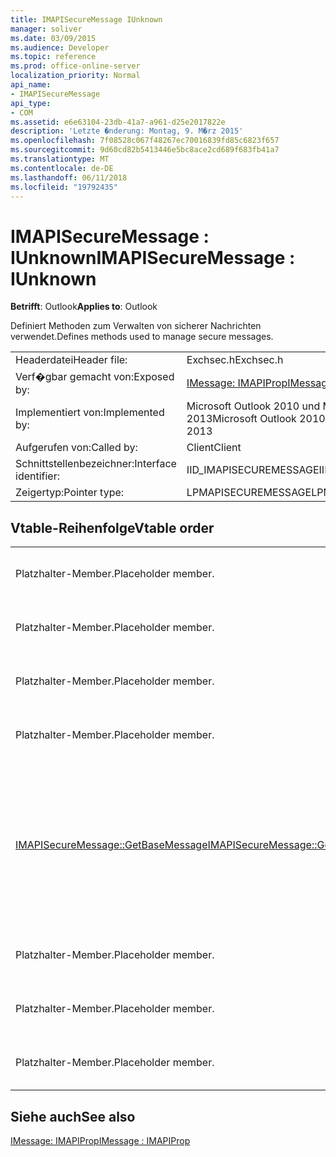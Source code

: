 ```yaml
---
title: IMAPISecureMessage IUnknown
manager: soliver
ms.date: 03/09/2015
ms.audience: Developer
ms.topic: reference
ms.prod: office-online-server
localization_priority: Normal
api_name:
- IMAPISecureMessage
api_type:
- COM
ms.assetid: e6e63104-23db-41a7-a961-d25e2017822e
description: 'Letzte �nderung: Montag, 9. M�rz 2015'
ms.openlocfilehash: 7f08528c067f48267ec70016839fd85c6823f657
ms.sourcegitcommit: 9d60cd82b5413446e5bc8ace2cd689f683fb41a7
ms.translationtype: MT
ms.contentlocale: de-DE
ms.lasthandoff: 06/11/2018
ms.locfileid: "19792435"
---
```

# <a name="imapisecuremessage--iunknown"></a><span data-ttu-id="57b8c-103">IMAPISecureMessage : IUnknown</span><span class="sxs-lookup"><span data-stu-id="57b8c-103">IMAPISecureMessage : IUnknown</span></span>

  
  
<span data-ttu-id="57b8c-104">**Betrifft**: Outlook</span><span class="sxs-lookup"><span data-stu-id="57b8c-104">**Applies to**: Outlook</span></span> 
  
<span data-ttu-id="57b8c-105">Definiert Methoden zum Verwalten von sicherer Nachrichten verwendet.</span><span class="sxs-lookup"><span data-stu-id="57b8c-105">Defines methods used to manage secure messages.</span></span>
  
|||
|:-----|:-----|
|<span data-ttu-id="57b8c-106">Headerdatei</span><span class="sxs-lookup"><span data-stu-id="57b8c-106">Header file:</span></span>  <br/> |<span data-ttu-id="57b8c-107">Exchsec.h</span><span class="sxs-lookup"><span data-stu-id="57b8c-107">Exchsec.h</span></span>  <br/> |
|<span data-ttu-id="57b8c-108">Verf�gbar gemacht von:</span><span class="sxs-lookup"><span data-stu-id="57b8c-108">Exposed by:</span></span>  <br/> |[<span data-ttu-id="57b8c-109">IMessage: IMAPIProp</span><span class="sxs-lookup"><span data-stu-id="57b8c-109">IMessage : IMAPIProp</span></span>](imessageimapiprop.md) <br/> |
|<span data-ttu-id="57b8c-110">Implementiert von:</span><span class="sxs-lookup"><span data-stu-id="57b8c-110">Implemented by:</span></span>  <br/> |<span data-ttu-id="57b8c-111">Microsoft Outlook 2010 und Microsoft Outlook 2013</span><span class="sxs-lookup"><span data-stu-id="57b8c-111">Microsoft Outlook 2010 and Microsoft Outlook 2013</span></span>  <br/> |
|<span data-ttu-id="57b8c-112">Aufgerufen von:</span><span class="sxs-lookup"><span data-stu-id="57b8c-112">Called by:</span></span>  <br/> |<span data-ttu-id="57b8c-113">Client</span><span class="sxs-lookup"><span data-stu-id="57b8c-113">Client</span></span>  <br/> |
|<span data-ttu-id="57b8c-114">Schnittstellenbezeichner:</span><span class="sxs-lookup"><span data-stu-id="57b8c-114">Interface identifier:</span></span>  <br/> |<span data-ttu-id="57b8c-115">IID_IMAPISECUREMESSAGE</span><span class="sxs-lookup"><span data-stu-id="57b8c-115">IID_IMAPISECUREMESSAGE</span></span>  <br/> |
|<span data-ttu-id="57b8c-116">Zeigertyp:</span><span class="sxs-lookup"><span data-stu-id="57b8c-116">Pointer type:</span></span>  <br/> |<span data-ttu-id="57b8c-117">LPMAPISECUREMESSAGE</span><span class="sxs-lookup"><span data-stu-id="57b8c-117">LPMAPISECUREMESSAGE</span></span>  <br/> |
   
## <a name="vtable-order"></a><span data-ttu-id="57b8c-118">Vtable-Reihenfolge</span><span class="sxs-lookup"><span data-stu-id="57b8c-118">Vtable order</span></span>

|||
|:-----|:-----|
|<span data-ttu-id="57b8c-119">Platzhalter-Member.</span><span class="sxs-lookup"><span data-stu-id="57b8c-119">Placeholder member.</span></span>  <br/> |<span data-ttu-id="57b8c-120">Nicht unterstützte oder dokumentiert.</span><span class="sxs-lookup"><span data-stu-id="57b8c-120">Not supported or documented.</span></span>  <br/> |
|<span data-ttu-id="57b8c-121">Platzhalter-Member.</span><span class="sxs-lookup"><span data-stu-id="57b8c-121">Placeholder member.</span></span>  <br/> |<span data-ttu-id="57b8c-122">Nicht unterstützte oder dokumentiert.</span><span class="sxs-lookup"><span data-stu-id="57b8c-122">Not supported or documented.</span></span>  <br/> |
|<span data-ttu-id="57b8c-123">Platzhalter-Member.</span><span class="sxs-lookup"><span data-stu-id="57b8c-123">Placeholder member.</span></span>  <br/> |<span data-ttu-id="57b8c-124">Nicht unterstützte oder dokumentiert.</span><span class="sxs-lookup"><span data-stu-id="57b8c-124">Not supported or documented.</span></span>  <br/> |
|<span data-ttu-id="57b8c-125">Platzhalter-Member.</span><span class="sxs-lookup"><span data-stu-id="57b8c-125">Placeholder member.</span></span>  <br/> |<span data-ttu-id="57b8c-126">Nicht unterstützte oder dokumentiert.</span><span class="sxs-lookup"><span data-stu-id="57b8c-126">Not supported or documented.</span></span>  <br/> |
|[<span data-ttu-id="57b8c-127">IMAPISecureMessage::GetBaseMessage</span><span class="sxs-lookup"><span data-stu-id="57b8c-127">IMAPISecureMessage::GetBaseMessage</span></span>](imapisecuremessage-getbasemessage.md) <br/> |<span data-ttu-id="57b8c-128">Ruft die zugrunde liegende [IMessage: IMAPIProp](imessageimapiprop.md) , das von diesem [IMAPISecureMessage: IUnknown](imapisecuremessageiunknown.md) encapsulating ist.</span><span class="sxs-lookup"><span data-stu-id="57b8c-128">Retrieves the underlying [IMessage : IMAPIProp](imessageimapiprop.md) that this [IMAPISecureMessage : IUnknown](imapisecuremessageiunknown.md) is encapsulating.</span></span>  <br/> |
|<span data-ttu-id="57b8c-129">Platzhalter-Member.</span><span class="sxs-lookup"><span data-stu-id="57b8c-129">Placeholder member.</span></span>  <br/> |<span data-ttu-id="57b8c-130">Nicht unterstützte oder dokumentiert.</span><span class="sxs-lookup"><span data-stu-id="57b8c-130">Not supported or documented.</span></span>  <br/> |
|<span data-ttu-id="57b8c-131">Platzhalter-Member.</span><span class="sxs-lookup"><span data-stu-id="57b8c-131">Placeholder member.</span></span>  <br/> |<span data-ttu-id="57b8c-132">Nicht unterstützte oder dokumentiert.</span><span class="sxs-lookup"><span data-stu-id="57b8c-132">Not supported or documented.</span></span>  <br/> |
|<span data-ttu-id="57b8c-133">Platzhalter-Member.</span><span class="sxs-lookup"><span data-stu-id="57b8c-133">Placeholder member.</span></span>  <br/> |<span data-ttu-id="57b8c-134">Nicht unterstützte oder dokumentiert.</span><span class="sxs-lookup"><span data-stu-id="57b8c-134">Not supported or documented.</span></span>  <br/> |
   
## <a name="see-also"></a><span data-ttu-id="57b8c-135">Siehe auch</span><span class="sxs-lookup"><span data-stu-id="57b8c-135">See also</span></span>



[<span data-ttu-id="57b8c-136">IMessage: IMAPIProp</span><span class="sxs-lookup"><span data-stu-id="57b8c-136">IMessage : IMAPIProp</span></span>](imessageimapiprop.md)

